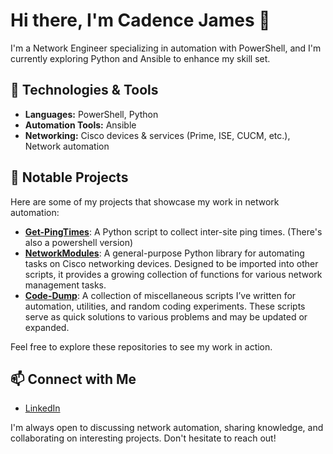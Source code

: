 # Hi there, I'm Cadence James 👋

I'm a Network Engineer specializing in automation with PowerShell, and I'm currently exploring Python and Ansible to enhance my skill set.

## 🔧 Technologies & Tools

- **Languages:** PowerShell, Python
- **Automation Tools:** Ansible
- **Networking:** Cisco devices & services (Prime, ISE, CUCM, etc.), Network automation

## 📘 Notable Projects

Here are some of my projects that showcase my work in network automation:

- [**Get-PingTimes**](https://github.com/cadencejames/Get-PingTimes): A Python script to collect inter-site ping times. (There's also a powershell version)
- [**NetworkModules**](https://github.com/cadencejames/NetworkModules): A general-purpose Python library for automating tasks on Cisco networking devices. Designed to be imported into other scripts, it provides a growing collection of functions for various network management tasks.
- [**Code-Dump**](https://github.com/cadencejames/code-dump): A collection of miscellaneous scripts I’ve written for automation, utilities, and random coding experiments. These scripts serve as quick solutions to various problems and may be updated or expanded.

Feel free to explore these repositories to see my work in action.

## 📫 Connect with Me

- [LinkedIn](https://www.linkedin.com/in/cadence-james)

I'm always open to discussing network automation, sharing knowledge, and collaborating on interesting projects. Don't hesitate to reach out!

